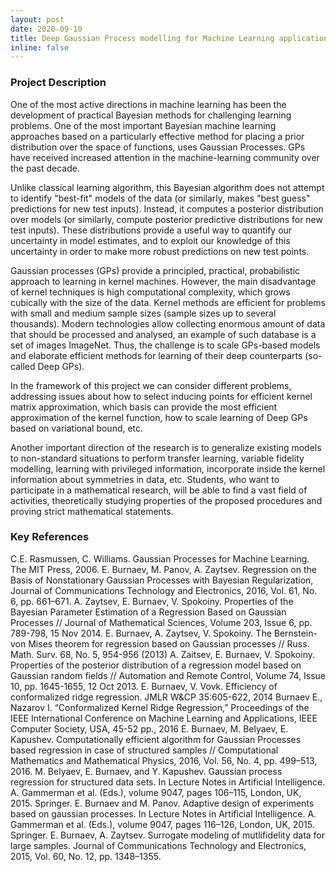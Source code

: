 ```yaml
---
layout: post
date: 2020-09-10
title: Deep Gaussian Process modelling for Machine Learning applications
inline: false
---
```


### Project Description
One of the most active directions in machine learning has been the development of practical Bayesian methods for challenging learning problems. One of the most important Bayesian machine learning approaches based on a particularly effective method for placing a prior distribution over the space of functions, uses Gaussian Processes. GPs have received increased attention in the machine-learning community over the past decade.

Unlike classical learning algorithm, this Bayesian algorithm does not attempt to identify "best-fit" models of the data (or similarly, makes "best guess" predictions for new test inputs). Instead, it computes a posterior distribution over models (or similarly, compute posterior predictive distributions for new test inputs). These distributions provide a useful way to quantify our uncertainty in model estimates, and to exploit our knowledge of this uncertainty in order to make more robust predictions on new test points.

Gaussian processes (GPs) provide a principled, practical, probabilistic approach to learning in kernel machines. However, the main disadvantage of kernel techniques is high computational complexity, which grows cubically with the size of the data. Kernel methods are efficient for problems with small and medium sample sizes (sample sizes up to several thousands). Modern technologies allow collecting enormous amount of data that should be processed and analysed, an example of such database is a set of images ImageNet. Thus, the challenge is to scale GPs-based models and elaborate efficient methods for learning of their deep counterparts (so-called Deep GPs).

In the framework of this project we can consider different problems, addressing issues about how to select inducing points for efficient kernel matrix approximation, which basis can provide the most efficient approximation of the kernel function, how to scale learning of Deep GPs based on variational bound, etc.

Another important direction of the research is to generalize existing models to non-standard situations to perform transfer learning, variable fidelity modelling, learning with privileged information, incorporate inside the kernel information about symmetries in data, etc.
Students, who want to participate in a mathematical research, will be able to find a vast field of activities, theoretically studying properties of the proposed procedures and proving strict mathematical statements.



### Key References
C.E. Rasmussen, C. Williams. Gaussian Processes for Machine Learning. The MIT Press, 2006.
E. Burnaev, M. Panov, A. Zaytsev. Regression on the Basis of Nonstationary Gaussian Processes with Bayesian Regularization, Journal of Communications Technology and Electronics, 2016, Vol. 61, No. 6, pp. 661–671.
A. Zaytsev, E. Burnaev, V. Spokoiny. Properties of the Bayesian Parameter Estimation of a Regression Based on Gaussian Processes // Journal of Mathematical Sciences, Volume 203, Issue 6, pp. 789-798, 15 Nov 2014.
E. Burnaev, A. Zaytsev, V. Spokoiny. The Bernstein-von Mises theorem for regression based on Gaussian processes // Russ. Math. Surv. 68, No. 5, 954-956 (2013)
A. Zaitsev, E. Burnaev, V. Spokoiny.  Properties of the posterior distribution of a regression model based on Gaussian random fields // Automation and Remote Control, Volume 74, Issue 10, pp. 1645-1655, 12 Oct 2013.
E. Burnaev, V. Vovk. Efficiency of conformalized ridge regression. JMLR W&CP 35:605-622, 2014
Burnaev E., Nazarov I. “Conformalized Kernel Ridge Regression,” Proceedings of the IEEE International Conference on Machine Learning and Applications, IEEE Computer Society, USA, 45-52 pp., 2016
E. Burnaev, M. Belyaev, E. Kapushev. Computationally efficient algorithm for Gaussian Processes based regression in case of structured samples // Computational Mathematics and Mathematical Physics, 2016, Vol. 56, No. 4, pp. 499–513, 2016.
M. Belyaev, E. Burnaev, and Y. Kapushev. Gaussian process regression for structured data sets. In Lecture Notes in Artificial Intelligence. A. Gammerman et al. (Eds.), volume 9047, pages 106–115, London, UK, 2015. Springer.
E. Burnaev and M. Panov. Adaptive design of experiments based on gaussian processes. In Lecture Notes in Artificial Intelligence. A. Gammerman et al. (Eds.), volume 9047, pages 116–126, London, UK, 2015. Springer.
E. Burnaev, A. Zaytsev. Surrogate modeling of mutlifidelity data for large samples. Journal of Communications Technology and Electronics, 2015, Vol. 60, No. 12, pp. 1348–1355.
